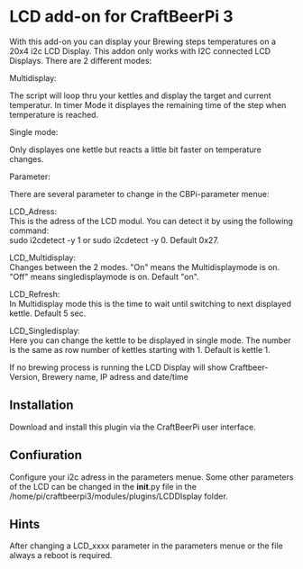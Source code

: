 # LCD add-on for CraftBeerPi 3

With this add-on you can display your Brewing steps temperatures on a 20x4 i2c LCD Display.
This addon only works with I2C connected LCD Displays.
There are 2 different modes:

Multidisplay:

The script will loop thru your kettles and display the target and current temperatur.
In timer Mode it displayes the remaining time of the step when temperature is reached.

Single mode:

Only displayes one kettle but reacts a little bit faster on temperature changes.

Parameter:

There are several parameter to change in the CBPi-parameter menue:

LCD_Adress: 		
			This is the adress of the LCD modul. You can detect it by using the following command:  
			sudo i2cdetect -y 1 or sudo i2cdetect -y 0. 
                    	Default 0x27.
		    
LCD_Multidisplay: 	
			Changes between the 2 modes. "On" means the Multidisplaymode is on. "Off" means singledisplaymode is on. 
                    	Default "on".
		    
LCD_Refresh:		
			In Multidisplay mode this is the time to wait until switching to next displayed kettle.
                    	Default 5 sec.
			
LCD_Singledisplay: 	
			Here you can change the kettle to be displayed in single mode. The number is the same as row number 
                    	of kettles starting with 1.
                    	Default is kettle 1.

If no brewing process is running the LCD Display will show Craftbeer-Version, Brewery name, IP adress and date/time

## Installation

Download and install this plugin via the CraftBeerPi user interface.

## Confiuration

Configure your i2c adress in the parameters menue.
Some other parameters of the LCD can be changed in the __init__.py file in the /home/pi/craftbeerpi3/modules/plugins/LCDDIsplay folder.

## Hints
After changing a LCD_xxxx parameter in the parameters menue or the file always a reboot is required. 
